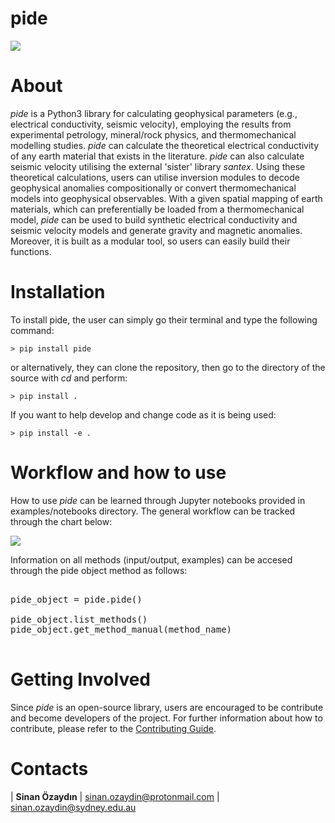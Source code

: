 # pide
<img src="./docs/figures/pide_logo.png">

# About
*pide* is a Python3 library for calculating geophysical parameters (e.g., electrical conductivity, seismic velocity), employing the results from experimental petrology, mineral/rock physics, and thermomechanical modelling studies. *pide* can calculate the theoretical electrical conductivity of any earth material that exists in the literature. *pide* can also calculate seismic velocity utilising the external 'sister' library *santex*. Using these theoretical calculations, users can utilise inversion modules to decode geophysical anomalies compositionally or convert thermomechanical models into geophysical observables. With a given spatial mapping of earth materials, which can preferentially be loaded from a thermomechanical model, *pide*  can be used to build synthetic electrical conductivity and seismic velocity models and generate gravity and magnetic anomalies. Moreover, it is built as a modular tool, so users can easily build their functions.

# Installation

To install pide, the user can simply go their terminal and type the following command:

`> pip install pide`

or alternatively, they can clone the repository, then go to the directory of the source with *cd* and perform:

`> pip install .`

If you want to help develop and change code as it is being used:

`> pip install -e .`

# Workflow and how to use

How to use *pide* can be learned through Jupyter notebooks provided in examples/notebooks directory. The general workflow can be tracked through the chart below:

<img src="./docs/paper/figures/pide_workflow.png">

Information on all methods (input/output, examples) can be accesed through the pide object method as follows:
<pre>

pide_object = pide.pide()

pide_object.list_methods()
pide_object.get_method_manual(method_name)

</pre>

# Getting Involved

Since *pide* is an open-source library, users are encouraged to be contribute and become developers of the project. For further information about how to contribute, please refer to the [Contributing Guide](https://github.com/sinanozaydin/pide/blob/post_joss/CONTRIBUTING.md).

# Contacts

| **Sinan Özaydın** | sinan.ozaydin@protonmail.com | sinan.ozaydin@sydney.edu.au
